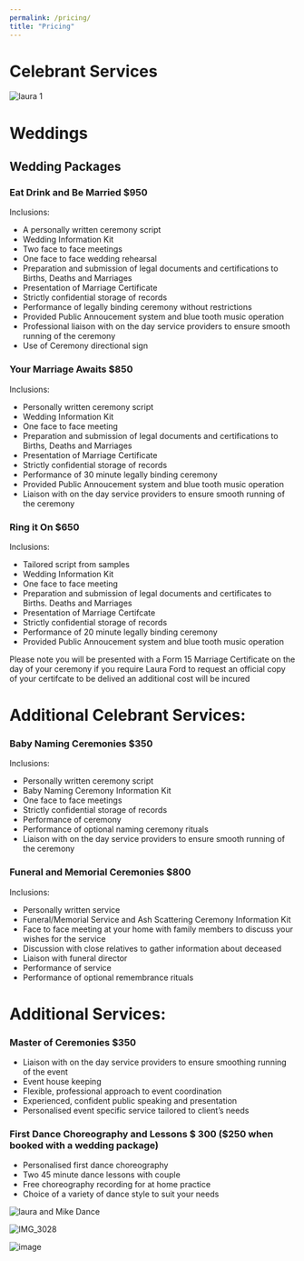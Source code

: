```yaml
---
permalink: /pricing/
title: "Pricing"
---
```


# Celebrant Services 

![laura 1 ](https://user-images.githubusercontent.com/110319996/211185105-f4d9baf0-800b-498b-be92-13dbe437ae90.jpg)


# Weddings 


## Wedding Packages 


### Eat Drink and Be Married $950
Inclusions: 
- A personally written ceremony script
- Wedding Information Kit
- Two face to face meetings
- One face to face wedding rehearsal
- Preparation and submission of legal documents and certifications to Births, Deaths and Marriages
- Presentation of Marriage Certificate
- Strictly confidential storage of records
- Performance of legally binding ceremony without restrictions 
- Provided Public Annoucement system and blue tooth music operation
- Professional liaison with on the day service providers to ensure smooth running of the ceremony
- Use of Ceremony directional sign 


### Your Marriage Awaits $850
Inclusions: 
- Personally written ceremony script 
- Wedding Information Kit 
- One face to face meeting 
- Preparation and submission of legal documents and certifications to Births, Deaths and Marriages 
- Presentation of Marriage Certificate 
- Strictly confidential storage of records 
- Performance of 30 minute legally binding ceremony 
- Provided Public Annoucement system and blue tooth music operation
- Liaison with on the day service providers to ensure smooth running of the ceremony


### Ring it On $650
Inclusions: 
- Tailored script from samples 
- Wedding Information Kit 
- One face to face meeting 
- Preparation and submission of legal documents and certificates to Births. Deaths and Marriages
- Presentation of Marriage Certifcate 
- Strictly confidential storage of records 
- Performance of 20 minute legally binding ceremony 
- Provided Public Annoucement system and blue tooth music operation


Please note you will be presented with a Form 15 Marriage Certificate on the day of your ceremony if you require Laura Ford to request an official copy of your certifcate to be delived an additional cost will be incured



# Additional Celebrant Services: 

### Baby Naming Ceremonies $350
Inclusions: 
- Personally written ceremony script 
- Baby Naming Ceremony Information Kit 
- One face to face meetings 
- Strictly confidential storage of records 
- Performance of ceremony 
- Performance of optional naming ceremony rituals
- Liaison with on the day service providers to ensure smooth running of the ceremony

### Funeral and Memorial Ceremonies $800
Inclusions: 
- Personally written service 
- Funeral/Memorial Service and Ash Scattering Ceremony Information Kit 
- Face to face meeting at your home with family members to discuss your wishes for the service 
- Discussion with close relatives to gather information about deceased
- Liaison with funeral director 
- Performance of service
- Performance of optional remembrance rituals 



# Additional Services:

### Master of Ceremonies $350
- Liaison with on the day service providers to ensure smoothing running of the event
- Event house keeping  
- Flexible, professional approach to event coordination 
- Experienced, confident public speaking and presentation 
- Personalised event specific service tailored to client’s needs

### First Dance Choreography and Lessons $ 300 ($250 when booked with a wedding package) 
- Personalised first dance choreography 
- Two 45 minute dance lessons with couple 
- Free choreography recording for at home practice 
- Choice of a variety of dance style to suit your needs 

![laura and Mike Dance](https://user-images.githubusercontent.com/110319996/183275713-83407ad0-1c18-4725-9001-d5ed4a0ba1f6.jpg)


![IMG_3028](https://user-images.githubusercontent.com/110319996/183275874-1e876bce-46d0-4c12-898d-f933905f205f.jpg)


![image](https://user-images.githubusercontent.com/110319996/183275727-15478366-ae09-4f2f-bcf5-edec0f1a1645.png)

